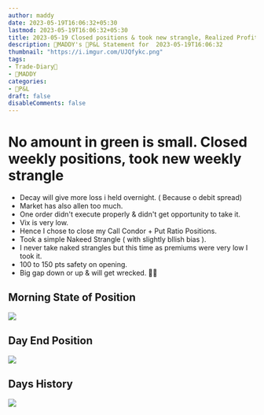 ```yaml
---
author: maddy
date: 2023-05-19T16:06:32+05:30
lastmod: 2023-05-19T16:06:32+05:30
title: 2023-05-19 Closed positions & took new strangle, Realized Profit +125
description: 🧔MADDY's 💸P&L Statement for  2023-05-19T16:06:32
thumbnail: "https://i.imgur.com/UJQfykc.png"
tags:
- Trade-Diary📗
- 🧔MADDY
categories: 
- 💸P&L
draft: false
disableComments: false
---
```

# No amount in green is small. Closed weekly positions, took new weekly strangle

- Decay will give more loss i held overnight. ( Because o debit spread)
- Market has also allen too much.
- One order didn't execute properly & didn't get opportunity to take it.
- Vix is very low.
- Hence I chose to close my Call Condor + Put Ratio Positions.
- Took a simple Nakeed Strangle ( with slightly bllish bias ).
- I never take naked strangles but this time as premiums were very low I took it.
- 100 to 150 pts safety on opening.
- Big gap down or up & will get wrecked. 🤞🏼

## Morning State of Position

![](https://i.imgur.com/UJQfykc.png)


## Day End Position

![](https://i.imgur.com/2QrPlTg.png)

## Days History

![](https://i.imgur.com/uhPI0ov.png)

